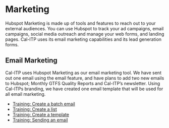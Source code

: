 # Marketing

Hubspot Marketing is made up of tools and features to reach out to your external audiences. You can use Hubspot to track your ad campaigns, email campaigns, social media outreach and manage your web forms, and landing pages. Cal-ITP uses its email marketing capabilities and its lead generation forms. 

## Email Marketing
Cal-ITP uses Hubspot Marketing as our email marketing tool. We have sent out one email using the email feature, and have plans to add two new emails to Hubspot; Monthly GTFS Quality Reports and Cal-ITP’s newsletter. Using Cal-ITPs branding, we have created one email template that will be used for all email marketing.

- [Training: Create a batch email](#marketing)
- [Training: Create a list](#marketing)
- [Training: Create a template](#marketing)
- [Training: Sending an email](#marketing)
